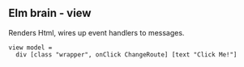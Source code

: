 ## Elm brain - view

Renders Html, wires up event handlers to messages.

```
view model =
  div [class "wrapper", onClick ChangeRoute] [text "Click Me!"]
```

